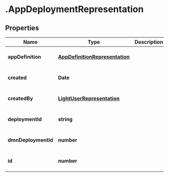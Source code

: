 # .AppDeploymentRepresentation

## Properties
Name | Type | Description | Notes
------------ | ------------- | ------------- | -------------
**appDefinition** | [**AppDefinitionRepresentation**](AppDefinitionRepresentation.md) |  | [optional] [default to null]
**created** | **Date** |  | [optional] [default to null]
**createdBy** | [**LightUserRepresentation**](LightUserRepresentation.md) |  | [optional] [default to null]
**deploymentId** | **string** |  | [optional] [default to null]
**dmnDeploymentId** | **number** |  | [optional] [default to null]
**id** | **number** |  | [optional] [default to null]


